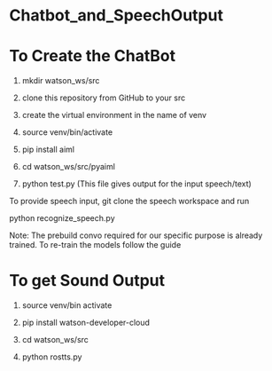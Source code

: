 # Chatbot_and_SpeechOutput

# To Create the ChatBot

1) mkdir watson_ws/src

2) clone this repository from GitHub to your src

3) create the virtual environment in the name of venv

4) source venv/bin/activate

5) pip install aiml

6) cd watson_ws/src/pyaiml

7) python test.py (This file gives output for the input speech/text)

To provide speech input, git clone the speech workspace and run

python recognize_speech.py 

Note: The prebuild convo required for our specific purpose is already trained. To re-train the models follow the guide 

# To get Sound Output

1) source venv/bin activate

2) pip install watson-developer-cloud

3) cd watson_ws/src

4) python rostts.py
